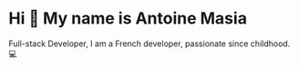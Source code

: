 # Hi 👋 My name is Antoine Masia

Full-stack Developer, I am a French developer, passionate since childhood. 💻

